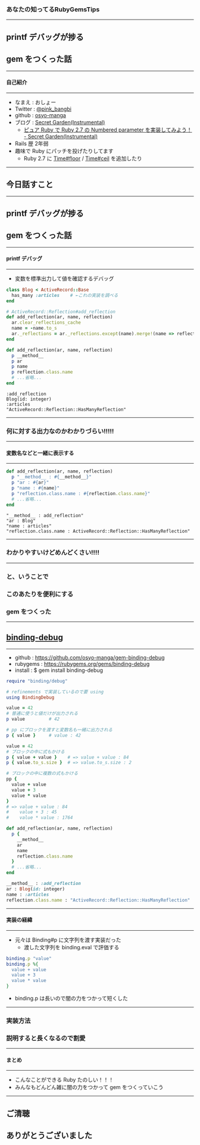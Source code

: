 ### あなたの知ってるRubyGemsTips
- - -

## printf デバッグが捗る
## gem をつくった話

---

#### 自己紹介
- - -

* なまえ  : おしょー
* Twitter : [@pink_bangbi](https://twitter.com/pink_bangbi)
* github  : [osyo-manga](https://github.com/osyo-manga)
* ブログ  : [Secret Garden(Instrumental)](http://secret-garden.hatenablog.com)
  * [ピュア Ruby で Ruby 2.7 の Numbered parameter を実装してみよう！ - Secret Garden(Instrumental)](http://secret-garden.hatenablog.com/entry/2019/12/01/154607)   <!-- .element: class="fragment" -->
* Rails 歴 2年弱                                       <!-- .element: class="fragment" -->
* 趣味で Ruby にパッチを投げたりしてます                              <!-- .element: class="fragment" -->
  * Ruby 2.7 に [Time#floor](https://bugs.ruby-lang.org/issues/15653) / [Time#ceil](https://bugs.ruby-lang.org/issues/15772) を追加したり


---

## 今日話すこと
- - -
## printf デバッグが捗る
## gem をつくった話

---

#### printf デバッグ
- - -

* 変数を標準出力して値を確認するデバッグ

```ruby
class Blog < ActiveRecord::Base
  has_many :articles    # ←これの実装を調べる
end
```

```ruby
# ActiveRecord::Reflection#add_reflection
def add_reflection(ar, name, reflection)
  ar.clear_reflections_cache
  name = -name.to_s
  ar._reflections = ar._reflections.except(name).merge!(name => reflection)
end
```
<!-- .element: class="fragment" -->

>>>

```ruby
def add_reflection(ar, name, reflection)
  p __method__
  p ar
  p name
  p reflection.class.name
  # ...省略...
end
```

```
:add_reflection
Blog(id: integer)
:articles
"ActiveRecord::Reflection::HasManyReflection"
```
<!-- .element: class="fragment" -->

---

### 何に対する出力なのかわかりづらい!!!!!

---

#### 変数名などと一緒に表示する
- - -

```ruby
def add_reflection(ar, name, reflection)
  p "__method__ : #{__method__}"
  p "ar : #{ar}"
  p "name : #{name}"
  p "reflection.class.name : #{reflection.class.name}"
  # ...省略...
end
```

```
"__method__ : add_reflection"
"ar : Blog"
"name : articles"
"reflection.class.name : ActiveRecord::Reflection::HasManyReflection"
```
<!-- .element: class="fragment" -->

---

### わかりやすいけどめんどくさい!!!!

---


### と、いうことで
### このあたりを便利にする
### gem をつくった

---

## [binding-debug](https://github.com/osyo-manga/gem-binding-debug)
- - -

* github : https://github.com/osyo-manga/gem-binding-debug
* rubygems : https://rubygems.org/gems/binding-debug
* install : $ gem install binding-debug

>>>

```ruby
require "binding/debug"

# refinements で実装しているので要 using
using BindingDebug

value = 42
# 普通に使うと値だけが出力される
p value         # 42

# pp にブロックを渡すと変数名も一緒に出力される
p { value }     # value : 42
```

<span class="code-presenting-annotation fragment current-only" data-code-focus="4"></span>
<span class="code-presenting-annotation fragment current-only" data-code-focus="8"></span>
<span class="code-presenting-annotation fragment current-only" data-code-focus="11"></span>

>>>

```ruby
value = 42
# ブロックの中に式もかける
p { value + value }    # => value + value : 84
p { value.to_s.size }  # => value.to_s.size : 2
```

```ruby
# ブロックの中に複数の式もかける
pp {
  value + value
  value + 3
  value * value
}
# => value + value : 84
#    value + 3 : 45
#    value * value : 1764
```
<!-- .element: class="fragment" -->

>>>

```ruby
def add_reflection(ar, name, reflection)
  p {
    __method__
    ar
    name
    reflection.class.name
  }
  # ...省略...
end
```

```ruby
__method__ : :add_reflection
ar : Blog(id: integer)
name : :articles
reflection.class.name : "ActiveRecord::Reflection::HasManyReflection"
```
<!-- .element: class="fragment" -->

---

#### 実装の経緯
- - -

* 元々は Binding#p に文字列を渡す実装だった    <!-- .element: class="fragment" -->
  * 渡した文字列を binding.eval で評価する

```ruby
binding.p "value"
binding.p %{
  value + value
  value + 3
  value * value
}
```
<!-- .element: class="fragment" -->

* binding.p は長いので闇の力をつかって短くした     <!-- .element: class="fragment" -->

---

### 実装方法
### 説明すると長くなるので割愛                  <!-- .element: class="fragment" -->

---


#### まとめ
- - -

* こんなことができる Ruby たのしい！！！                  <!-- .element: class="fragment" -->
* みんなもどんどん雑に闇の力をつかって gem をつくっていこう             <!-- .element: class="fragment" -->

---

## ご清聴
## ありがとうございました
